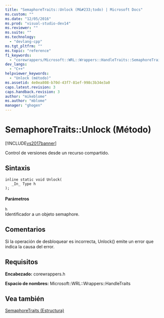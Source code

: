 ```yaml
---
title: "SemaphoreTraits::Unlock (M&#233;todo) | Microsoft Docs"
ms.custom: ""
ms.date: "12/05/2016"
ms.prod: "visual-studio-dev14"
ms.reviewer: ""
ms.suite: ""
ms.technology: 
  - "devlang-cpp"
ms.tgt_pltfrm: ""
ms.topic: "reference"
f1_keywords: 
  - "corewrappers/Microsoft::WRL::Wrappers::HandleTraits::SemaphoreTraits::Unlock"
dev_langs: 
  - "C++"
helpviewer_keywords: 
  - "Unlock (método)"
ms.assetid: 4e0ea808-b70d-43f7-81ef-998c3b34e3a0
caps.latest.revision: 3
caps.handback.revision: 3
author: "mikeblome"
ms.author: "mblome"
manager: "ghogen"
---
```

# SemaphoreTraits::Unlock (M&#233;todo)
[!INCLUDE[vs2017banner](../assembler/inline/includes/vs2017banner.md)]

Control de versiones desde un recurso compartido.  
  
## Sintaxis  
  
```  
inline static void Unlock(  
   _In_ Type h  
);  
```  
  
#### Parámetros  
 `h`  
 Identificador a un objeto semaphore.  
  
## Comentarios  
 Si la operación de desbloquear es incorrecta, Unlock\(\) emite un error que indica la causa del error.  
  
## Requisitos  
 **Encabezado:** corewrappers.h  
  
 **Espacio de nombres:** Microsoft::WRL::Wrappers::HandleTraits  
  
## Vea también  
 [SemaphoreTraits \(Estructura\)](../Topic/SemaphoreTraits%20Structure.md)